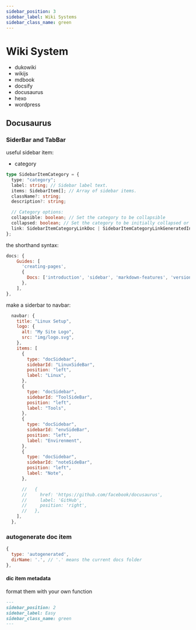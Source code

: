 ```yaml
---
sidebar_position: 3
sidebar_label: Wiki Systems
sidebar_class_name: green
---
```


# Wiki System

- dukowiki
- wikijs
- mdbook
- docsify
- docusaurus
- hexo
- wordpress

## Docusaurus

### SiderBar and TabBar

useful sidebar item:

- category

```typescript
type SidebarItemCategory = {
  type: "category";
  label: string; // Sidebar label text.
  items: SidebarItem[]; // Array of sidebar items.
  className?: string;
  description?: string;

  // Category options:
  collapsible: boolean; // Set the category to be collapsible
  collapsed: boolean; // Set the category to be initially collapsed or open by default
  link: SidebarItemCategoryLinkDoc | SidebarItemCategoryLinkGeneratedIndex;
};
```

the shorthand syntax:

```javascript
docs: {
    Guides: [
      'creating-pages',
      {
        Docs: ['introduction', 'sidebar', 'markdown-features', 'versioning'],
      },
    ],
},
```

make a siderbar to navbar:

```javascript
  navbar: {
    title: "Linux Setup",
    logo: {
      alt: "My Site Logo",
      src: "img/logo.svg",
    },
    items: [
      {
        type: "docSidebar",
        sidebarId: "LinuxSideBar",
        position: "left",
        label: "Linux",
      },
      {
        type: "docSidebar",
        sidebarId: "ToolSideBar",
        position: "left",
        label: "Tools",
      },
      {
        type: "docSidebar",
        sidebarId: "envSideBar",
        position: "left",
        label: "Envirenment",
      },
      {
        type: "docSidebar",
        sidebarId: "noteSideBar",
        position: "left",
        label: "Note",
      },

      //   {
      //     href: 'https://github.com/facebook/docusaurus',
      //     label: 'GitHub',
      //     position: 'right',
      //   },
    ],
  },
```

### autogenerate doc item

```javascript
{
  type: 'autogenerated',
  dirName: '.', // '.' means the current docs folder
},
```

#### dic item metadata

format them with your own function

```markdown
---
sidebar_position: 2
sidebar_label: Easy
sidebar_class_name: green
---
```
